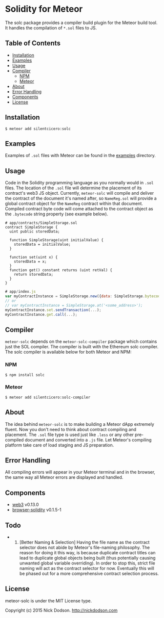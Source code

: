 # Solidity for Meteor
The solc package provides a compiler build plugin for the Meteor build tool. It
handles the compilation of `*.sol` files to JS.

## Table of Contents

* [Installation](#installation)
* [Examples](#examples)
* [Usage](#usage)
* [Compiler](#compiler)
  * [NPM](#npm)
  * [Meteor](#meteor)
* [About](#about)
* [Error Handling](#error-handling)
* [Components](#components)
* [License](#license)

## Installation

    $ meteor add silentcicero:solc

## Examples

Examples of `.sol` files with Meteor can be found in the <a href="http://github.com/silentcicero/meteor-solc/master/blob/examples">examples</a> directory.

## Usage

Code in the Solidity programming language as you normally would in `.sol` files. 
The location of the `.sol` file will determine the placement of its contract's web3 JS object.
Currently, `meteor-solc` will compile and deliver the contract of the document it's named after, so `NameReg.sol` will provide a global contract object for the `NameReg` contract within that document. 
Compiled contract byte code will come attached to the contract object as the `.bytecode` string property (see example below).

```
# app/contracts/SimpleStorage.sol
contract SimpleStorage {
  uint public storedData;

  function SimpleStorage(uint initialValue) {
    storedData = initialValue;
  }

  function set(uint x) {
    storedData = x;
  }
  function get() constant returns (uint retVal) {
    return storedData;
  }
}
```

```javascript
# app/index.js
var myContractInstance = SimpleStorage.new({data: SimpleStorage.bytecode, gas: 30000}, ...);
// or
// var myContractInstance = SimpleStorage.at('<some_address>');
myContractInstance.set.sendTransaction(...);
myContractInstance.get.call(...);
```

## Compiler

`meteor-solc` depends on the `meteor-solc-compiler` package which contains just the SOL compiler. The compiler is built with the Ethereum solc compiler. The solc compiler is available below for both Meteor and NPM:

### NPM

    $ npm install solc

### Meteor

    $ meteor add silentcicero:solc-compiler

## About

The idea behind `meteor-solc` is to make building a Meteor dApp extremely fluent. Now you don't need to think about contract compiling and placement. The `.sol` file type is used just like `.less` or any other pre-compiled document and converted into a `.js` file. 
Let Meteor's compiling platform take care of load staging and JS preparation. 

## Error Handling

All compiling errors will appear in your Meteor terminal and in the browser, the same way all Meteor errors are displayed and handled.

## Components

* [web3](https://github.com/ethereum/web3.js) v0.13.0
* [browser-solidity](https://github.com/chriseth/browser-solidity) v0.1.5-1

## Todo

 - 1. [Better Naming & Selection] Having the file name as the contract selector does not abide by Meteor's file-naming philosophy. The reason for doing it this way, is because duplicate contract titles can lead to duplicate global objects being built (thus potentially causing unwanted global variable overriding). In order to stop this, strict file naming will act as the contract selector for now. Eventually this will be phased out for a more comprehensive contract selection process.

## License

meteor-solc is under the MIT License type.

Copyright (c) 2015 Nick Dodson. http://nickdodson.com
